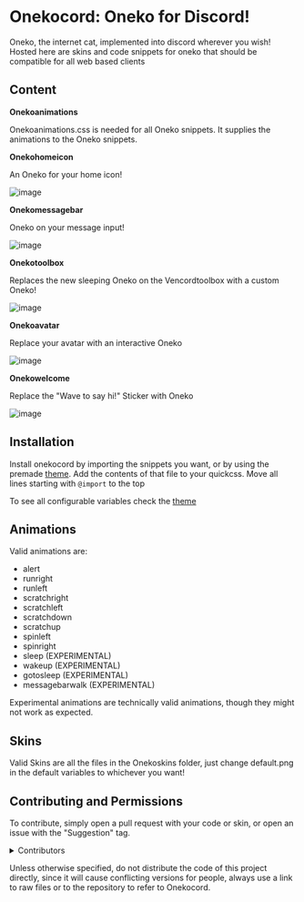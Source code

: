 # Onekocord: Oneko for Discord!

Oneko, the internet cat, implemented into discord wherever you wish! 
Hosted here are skins and code snippets for oneko that should be compatible for all web based clients

## Content
**Onekoanimations**

Onekoanimations.css is needed for all Oneko snippets. It supplies the animations to the Oneko snippets.

**Onekohomeicon**

An Oneko for your home icon!

![image](images/Homeicon.png)

**Onekomessagebar**

Oneko on your message input!

![image](images/Messagebar.png)

**Onekotoolbox**

Replaces the new sleeping Oneko on the Vencordtoolbox with a custom Oneko!

![image](images/Toolbox.png)

**Onekoavatar** 

Replace your avatar with an interactive Oneko

![image](images/Avatar.png)

**Onekowelcome**

Replace the "Wave to say hi!" Sticker with Oneko

![image](images/Welcome.png)

## Installation

Install onekocord by importing the snippets you want, or by using the premade [theme](https://raw.githubusercontent.com/coolesding/onekocord/refs/heads/main/onekocord.theme.css). Add the contents of that file to your quickcss. Move all lines starting with `@import` to the top

To see all configurable variables check the [theme](https://raw.githubusercontent.com/coolesding/onekocord/refs/heads/main/onekocord.theme.css)

## Animations


Valid animations are:
  - alert
  - runright
  - runleft
  - scratchright
  - scratchleft
  - scratchdown
  - scratchup
  - spinleft
  - spinright
  - sleep (EXPERIMENTAL)
  - wakeup (EXPERIMENTAL)
  - gotosleep (EXPERIMENTAL)
  - messagebarwalk (EXPERIMENTAL)

Experimental animations are technically valid animations, though they might not work as expected.

## Skins

Valid Skins are all the files in the Onekoskins folder, just change default.png in the default variables to whichever you want!

## Contributing and Permissions

To contribute, simply open a pull request with your code or skin, or open an issue with the "Suggestion" tag.
<details>
<summary>Contributors</summary>

  -  [KrystalSkull](https://github.com/KrstlSkll69)

  -  [LuSaffi](https://github.com/LuSaffi)

  -  [WZhengJie99](https://github.com/WZhengJie99)


</details>

Unless otherwise specified, do not distribute the code of this project directly, since it will cause conflicting versions for people, always use a link to raw files or to the repository to refer to Onekocord.
